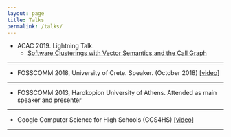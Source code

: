 ```yaml
---
layout: page
title: Talks
permalink: /talks/
---
```


* ACAC 2019. Lightning Talk.
  * [Software Clusterings with Vector Semantics and the Call Graph](https://github.com/papachristoumarios/software-clusterings-with-vector-semantics-and-call-graph/raw/master/slides/slides.pdf)

---

* FOSSCOMM 2018, University of Crete. Speaker. (October 2018) [[video](https://www.youtube.com/watch?v=_UIGsy85Ehw)]

---

* FOSSCOMM 2013, Harokopion University of Athens. Attended as main speaker and presenter

---

* Google Computer Science for High Schools (GCS4HS) [[video](https://www.youtube.com/watch?v=LHcqZHar2JM)]

---
